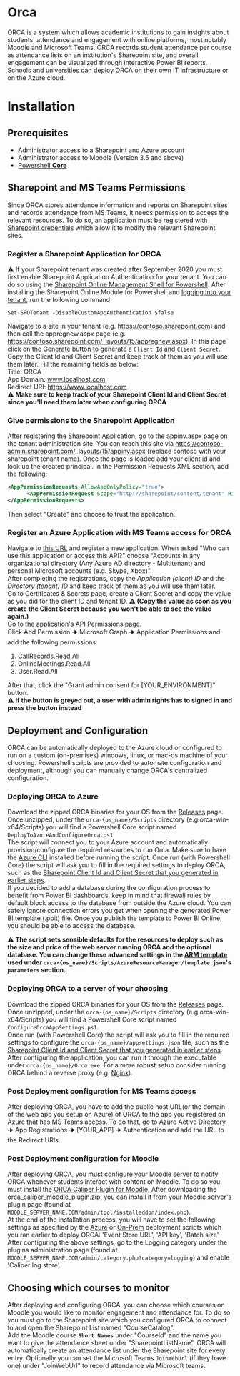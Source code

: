 # Orca
ORCA is a system which allows academic institutions to gain insights about students' attendance and engagement with online platforms, most notably Moodle and Microsoft Teams. ORCA records student attendance per course as attendance lists on an institution's Sharepoint site, and overall engagement can be visualized through interactive Power BI reports.
Schools and universities can deploy ORCA on their own IT infrastructure or on the Azure cloud. 

# Installation

## Prerequisites
- Administrator access to a Sharepoint and Azure account
- Administrator access to Moodle (Version 3.5 and above)
- [Powershell **Core**](https://docs.microsoft.com/en-us/powershell/scripting/install/installing-powershell?view=powershell-7.1)


## Sharepoint and MS Teams Permissions
Since ORCA stores attendance information and reports on Sharepoint sites and records attendance from MS Teams, it needs permission to access the relevant resources. To do so, an application must be registered with [Sharepoint credentials](https://docs.microsoft.com/en-us/sharepoint/dev/solution-guidance/security-apponly-azureacs) which allow it to modify the relevant Sharepoint sites.


### Register a Sharepoint Application for ORCA
⚠️ If your Sharepoint tenant was created after September 2020 you must first enable Sharepoint Application Authentication for your tenant. You can do so using the [Sharepoint Online Management Shell for Powershell](https://docs.microsoft.com/en-us/powershell/sharepoint/sharepoint-online/connect-sharepoint-online?view=sharepoint-ps). After installing the Sharepoint Online Module for Powershell and [logging into your tenant](https://docs.microsoft.com/en-us/powershell/sharepoint/sharepoint-online/connect-sharepoint-online?view=sharepoint-ps#to-connect-with-a-user-name-and-password), run the following command:
```
Set-SPOTenant -DisableCustomAppAuthentication $false
``` 


Navigate to a site in your tenant (e.g. https://contoso.sharepoint.com) and then call the appregnew.aspx page (e.g. https://contoso.sharepoint.com/_layouts/15/appregnew.aspx). In this page click on the Generate button to generate a `Client Id` and `Client Secret`. Copy the Client Id and Client Secret and keep track of them as you will use them later. Fill the remaining fields as below:  
Title: ORCA  
App Domain: www.localhost.com  
Redirect URI: https://www.localhost.com  
**⚠️ Make sure to keep track of your Sharepoint Client Id and Client Secret since you'll need them later when configuring ORCA**


### Give permissions to the Sharepoint Application
After registering the Sharepoint Application, go to the appinv.aspx page on the tenant administration site. You can reach this site via https://contoso-admin.sharepoint.com/_layouts/15/appinv.aspx (replace contoso with your sharepoint tenant name). Once the page is loaded add your client id and look up the created principal.
In the Permission Requests XML section, add the following:
```xml
<AppPermissionRequests AllowAppOnlyPolicy="true">
      <AppPermissionRequest Scope="http://sharepoint/content/tenant" Right="FullControl"/>
</AppPermissionRequests>
```
Then select "Create" and choose to trust the application.


### Register an Azure Application with MS Teams access for ORCA
Navigate to [this URL](https://portal.azure.com/#blade/Microsoft_AAD_IAM/ActiveDirectoryMenuBlade/RegisteredApps) and register a new application. When asked "Who can use this application or access this API?" choose "Accounts in any organizational directory (Any Azure AD directory - Multitenant) and personal Microsoft accounts (e.g. Skype, Xbox)".  
After completing the registrations, copy the *Application (client) ID* and the *Directory (tenant) ID* and keep track of them as you will use them later.  
Go to Certificates & Secrets page, create a Client Secret and copy the value as you did for the client ID and tenant ID. **⚠️ (Copy the value as soon as you create the Client Secret because you won't be able to see the value again.)**  
Go to the application's API Permissions page.  
Click Add Permission 🠊 Microsoft Graph 🠊 Application Permissions and add the following permissions:
1. CallRecords.Read.All
2. OnlineMeetings.Read.All
3. User.Read.All  

After that, click the "Grant admin consent for [YOUR_ENVIRONMENT]" button.  
**⚠️ If the button is greyed out, a user with admin rights has to signed in and press the button instead**


## Deployment and Configuration
ORCA can be automatically deployed to the Azure cloud or configured to run on a custom (on-premises) windows, linux, or mac-os machine of your choosing. Powershell scripts are provided to automate configuration and deployment, although you can manually change ORCA's centralized configuration. 


### Deploying ORCA to Azure
Download the zipped ORCA binaries for your OS from the [Releases](https://github.com/UCL-ORCA/Orca/releases) page. Once unzipped, under the `orca-{os_name}/Scripts` directory (e.g.orca-win-x64/Scripts) you will find a Powershell Core script named `DeployToAzureAndConfigureOrca.ps1`.  
The script will connect you to your Azure account and automatically provision/configure the required resources to run Orca. Make sure to have the [Azure CLI](https://docs.microsoft.com/en-us/cli/azure/install-azure-cli) installed before running the script.
Once run (with Powershell Core) the script will ask you to fill in the required settings to deploy ORCA, such as the [Sharepoint Client Id and Client Secret that you generated in earlier steps](#Register-a-Sharepoint-Application-for-ORCA).  
If you decided to add a database during the configuration process to benefit from Power BI dashboards, keep in mind that firewall rules by default block access to the database from outside the Azure cloud. You can safely ignore connection errors you get when opening the generated Power BI template (.pbit) file. Once you publish the template to Power BI Online, you should be able to access the database.  

**⚠️ The script sets sensible defaults for the resources to deploy such as the size and price of the web server running ORCA and the optional database. You can change these advanced settings in the [ARM template](https://docs.microsoft.com/en-us/azure/azure-resource-manager/management/overview) used under `orca-{os_name}/Scripts/AzureResourceManager/template.json`'s `parameters` section.**


### Deploying ORCA to a server of your choosing
Download the zipped ORCA binaries for your OS from the [Releases](https://github.com/UCL-ORCA/Orca/releases) page. Once unzipped, under the `orca-{os_name}/Scripts` directory (e.g.orca-win-x64/Scripts) you will find a Powershell Core script named `ConfigureOrcaAppSettings.ps1`.  
Once run (with Powershell Core) the script will ask you to fill in the required settings to configure the `orca-{os_name}/appsettings.json` file, such as the [Sharepoint Client Id and Client Secret that you generated in earlier steps](#Register-a-Sharepoint-Application-for-ORCA).  
After configuring the application, you can run it through the executable under `orca-{os_name}/Orca.exe`. For a more robust setup consider running ORCA behind a reverse proxy (e.g. [Nginx](https://docs.microsoft.com/en-us/aspnet/core/host-and-deploy/linux-nginx?view=aspnetcore-5.0#configure-nginx)).


### Post Deployment configuration for MS Teams access
After deploying ORCA, you have to add the public host URL(or the domain of the web app you setup on Azure) of ORCA to the app you registered on Azure that has MS Teams access. To do that, go to Azure Active Directory 🠊 App Registrations 🠊 [YOUR_APP] 🠊 Authentication and add the URL to the Redirect URIs.

### Post Deployment configuration for Moodle
After deploying ORCA, you must configure your Moodle server to notify ORCA whenever students interact with content on Moodle. To do so you must install the [ORCA Caliper Plugin for Moodle](https://github.com/UCL-ORCA/orca-moodle-logstore_caliper/releases/tag/MR-3.9-ORCA). After downloading the [orca_caliper_moodle_plugin.zip](https://github.com/UCL-ORCA/orca-moodle-logstore_caliper/releases/download/MR-3.9-ORCA/orca_caliper_moodle_plugin.zip), you can install it from your Moodle server's plugin page (found at `MOODLE_SERVER_NAME.COM/admin/tool/installaddon/index.php`).  
At the end of the installation process, you will have to set the following settings as specified by the [Azure](#Deploying-ORCA-to-Azure) or [On-Prem](#Deploying-ORCA-to-a-server-of-your-choosing) deployment scripts which you ran earlier to deploy ORCA:
'Event Store URL', 'API key', 'Batch size'  
After configuring the above settings, go to the Logging category under the plugins administration page (found at `MOODLE_SERVER_NAME.COM/admin/category.php?category=logging`) and enable 'Caliper log store'.

## Choosing which courses to monitor
After deploying and configuring ORCA, you can choose which courses on Moodle you would like to monitor engagement and attendance for. To do so, you must go to the Sharepoint site which you configured ORCA to connect to and open the Sharepoint List named "CourseCatalog".  
Add the Moodle course **`Short Names`** under "CourseId" and the name you want to give the attendance sheet under "SharepointListName". ORCA will automatically create an attendance list under the Sharepoint site for every entry. Optionally you can set the Microsoft Teams `JoinWebUrl` (if they have one) under "JoinWebUrl" to record attendance via Microsoft teams.